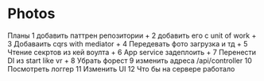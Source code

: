 # Photos

Планы
    1 добавить паттрен репозитории  +
    2 добавить его с unit of work  + 
    3 Добаваить cqrs with mediator +
    4 Передевать фото загрузка и тд +
    5 Чтение секртов из кей воулта + 
    6 App service  задеплоить + 
    7 Перенести DI из start like vr + 
    8 Убрать форест
    9 изменить адреса /api/controller 
    10 Посмотреть логгер
    11 Изменить UI
    12 Что бы на сервере работало
   

    
   